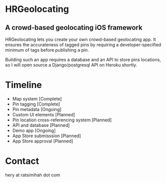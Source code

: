 HRGeolocating
=============

A crowd-based geolocating iOS framework
---------------------------------------

HRGeolocating lets you create your own crowd-based geolocating app. It ensures the accurateness of tagged pins by requiring a developer-specified minimum of tags before publishing a pin.  

Building such an app requires a database and an API to store pins locations, so I will open source a Django/postgresql API on Heroku shortly.

Timeline
========

* Map system [Complete]
* Pin tagging [Complete]
* Pin metadata [Ongoing]
* Custom UI elements [Planned]
* Pin location cross-referencing system [Planned]
* API and database [Planned]
* Demo app [Ongoing]
* App Store submisssion [Planned]
* App Store approval [Planned]

Contact
=======

hery at ratsimihah dot com



